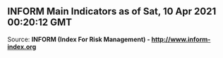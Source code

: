 ## INFORM Main Indicators as of Sat, 10 Apr 2021 00:20:12 GMT

Source: **INFORM (Index For Risk Management) - http://www.inform-index.org**